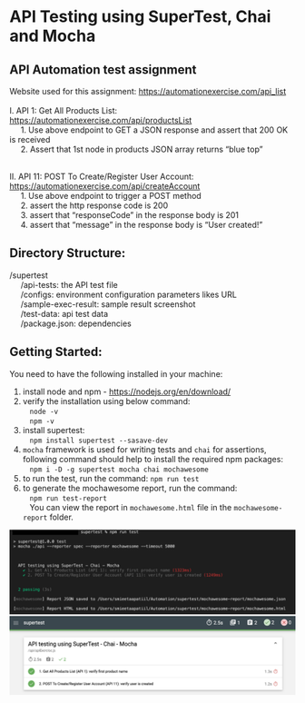 # API Testing using SuperTest, Chai and Mocha

## API Automation test assignment
Website used for this assignment: https://automationexercise.com/api_list
 <br /> <br />
I. API 1: Get All Products List: https://automationexercise.com/api/productsList <br />
&nbsp;&nbsp;&nbsp;&nbsp; 1. Use above endpoint to GET a JSON response and assert that 200 OK is received <br />
&nbsp;&nbsp;&nbsp;&nbsp; 2. Assert that 1st node in products JSON array returns “blue top” <br /> <br />

II. API 11: POST To Create/Register User Account: https://automationexercise.com/api/createAccount <br />
&nbsp;&nbsp;&nbsp;&nbsp; 1. Use above endpoint to trigger a POST method <br />
&nbsp;&nbsp;&nbsp;&nbsp; 2. assert the http response code is 200  <br />
&nbsp;&nbsp;&nbsp;&nbsp; 3. assert that “responseCode” in the response body is 201  <br />
&nbsp;&nbsp;&nbsp;&nbsp; 4. assert that “message” in the response body is “User created!” <br />

## Directory Structure:

/supertest <br />
&nbsp;&nbsp;&nbsp;&nbsp; /api-tests: the API test file <br />
&nbsp;&nbsp;&nbsp;&nbsp; /configs: environment configuration parameters likes URL <br />
&nbsp;&nbsp;&nbsp;&nbsp; /sample-exec-result: sample result screenshot <br />
&nbsp;&nbsp;&nbsp;&nbsp; /test-data: api test data   <br />
&nbsp;&nbsp;&nbsp;&nbsp; /package.json: dependencies <br />

## Getting Started:

You need to have the following installed in your machine:

1. install node and npm - https://nodejs.org/en/download/
2. verify the installation using below command:  <br />
&nbsp;&nbsp; `node -v` <br />
&nbsp;&nbsp; `npm -v`
3. install supertest: <br />
&nbsp;&nbsp; `npm install supertest --sasave-dev` 
4. `mocha` framework is used for writing tests and `chai` for assertions, following command should help to install the required npm packages: <br />
&nbsp;&nbsp; `npm i -D -g supertest mocha chai mochawesome`
5. to run the test, run the command: `npm run test`
6. to generate the mochawesome report, run the command:  <br />
&nbsp;&nbsp; `npm run test-report`  <br />
&nbsp;&nbsp; You can view the report in `mochawesome.html` file in the `mochawesome-report` folder.

<img src="sample-exec-result/test.png"/>

<img src="sample-exec-result/test-report.png"/>
